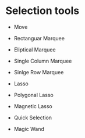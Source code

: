 # Selection tools


* Move

* Rectanguar Marquee

* Eliptical Marquee

* Single Column Marquee

* Sinlge Row Marquee

* Lasso

* Polygonal Lasso

* Magnetic Lasso

* Quick Selection 

* Magic Wand